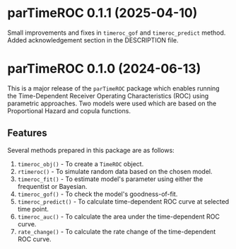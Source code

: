 # parTimeROC 0.1.1 (2025-04-10) 

Small improvements and fixes in `timeroc_gof` and `timeroc_predict` method. Added acknowledgement section in the DESCRIPTION file.

# parTimeROC 0.1.0 (2024-06-13) 

This is a major release of the `parTimeROC` package which enables running the Time-Dependent Receiver Operating Characteristics (ROC) using parametric approaches. Two models were used which are based on the Proportional Hazard and copula functions.

## Features

Several methods prepared in this package are as follows:
1. `timeroc_obj()` - To create a `TimeROC` object.
2. `rtimeroc()` - To simulate random data based on the chosen model.
3. `timeroc_fit()` - To estimate model's parameter using either the frequentist or Bayesian.
4. `timeroc_gof()` - To check the model's goodness-of-fit.
5. `timeroc_predict()` - To calculate time-dependent ROC curve at selected time point.
6. `timeroc_auc()` - To calculate the area under the time-dependent ROC curve.
7. `rate_change()` - To calculate the rate change of the time-dependent ROC curve.
